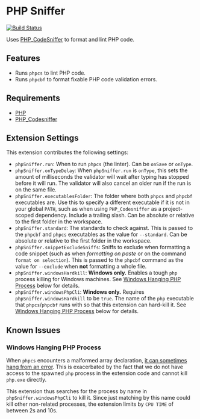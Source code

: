 # PHP Sniffer

[![Build Status](https://travis-ci.com/wongjn/vscode-php-sniffer.svg?branch=master)](https://travis-ci.com/wongjn/vscode-php-sniffer)

Uses [PHP_CodeSniffer](https://github.com/squizlabs/PHP_CodeSniffer) to format
and lint PHP code.

## Features

- Runs `phpcs` to lint PHP code.
- Runs `phpcbf` to format fixable PHP code validation errors.

## Requirements

- [PHP](https://php.net)
- [PHP_Codesniffer](https://github.com/squizlabs/PHP_CodeSniffer)

## Extension Settings

This extension contributes the following settings:

* `phpSniffer.run`: When to run `phpcs` (the linter). Can be `onSave` or
`onType`.
* `phpSniffer.onTypeDelay`: When `phpSniffer.run` is `onType`, this sets the
amount of milliseconds the validator will wait after typing has stopped before
it will run. The validator will also cancel an older run if the run is on the
same file.
* `phpSniffer.executablesFolder`: The folder where both `phpcs` and `phpcbf`
executables are. Use this to specify a different executable if it is not in your
global `PATH`, such as when using `PHP_Codesniffer` as a project-scoped
dependency. Include a trailing slash. Can be absolute or relative to the first
folder in the workspace.
* `phpSniffer.standard`: The standards to check against. This is passed to the
`phpcbf` and `phpcs` executables as the value for `--standard`. Can be absolute
or relative to the first folder in the workspace.
* `phpSniffer.snippetExcludeSniffs`: Sniffs to exclude when formatting a code
snippet (such as when _formatting on paste_ or on the command
`format on selection`). This is passed to the `phpcbf` command as the value for
`--exclude` when **not** formatting a whole file.
* `phpSniffer.windowsHardkill`: **Windows only.** Enables a tough `php` process
killing for Windows machines. See
[Windows Hanging PHP Process](#windows-hanging-php-process) below for details.
* `phpSniffer.windowsPhpCli`: **Windows only.** Requires
`phpSniffer.windowsHardkill` to be `true`. The name of the `php` executable that
`phpcs`/`phpcbf` runs with so that this extension can hard-kill it. See
[Windows Hanging PHP Process](#windows-hanging-php-process) below for details.

## Known Issues

### Windows Hanging PHP Process

When `phpcs` encounters a malformed array declaration, [it can sometimes hang from an error](https://github.com/squizlabs/PHP_CodeSniffer/issues/2142).
This is exacerbated by the fact that we do not have access to the spawned `php`
process in the extension code and cannot kill `php.exe` directly.

This extension thus searches for the process by name in
`phpSniffer.windowsPhpCli` to kill it. Since just matching by this name could
kill other non-related processes, the extension limits by `CPU TIME` of between
2s and 10s.
